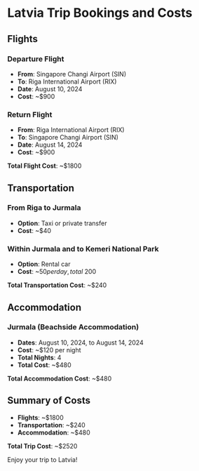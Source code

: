 # Latvia Trip Bookings and Costs

## Flights

### Departure Flight
- **From**: Singapore Changi Airport (SIN)
- **To**: Riga International Airport (RIX)
- **Date**: August 10, 2024
- **Cost**: ~$900

### Return Flight
- **From**: Riga International Airport (RIX)
- **To**: Singapore Changi Airport (SIN)
- **Date**: August 14, 2024
- **Cost**: ~$900

**Total Flight Cost**: ~$1800

## Transportation

### From Riga to Jurmala
- **Option**: Taxi or private transfer
- **Cost**: ~$40

### Within Jurmala and to Kemeri National Park
- **Option**: Rental car
- **Cost**: ~$50 per day, total ~$200

**Total Transportation Cost**: ~$240

## Accommodation

### Jurmala (Beachside Accommodation)
- **Dates**: August 10, 2024, to August 14, 2024
- **Cost**: ~$120 per night
- **Total Nights**: 4
- **Total Cost**: ~$480

**Total Accommodation Cost**: ~$480

## Summary of Costs

- **Flights**: ~$1800
- **Transportation**: ~$240
- **Accommodation**: ~$480

**Total Trip Cost**: ~$2520

Enjoy your trip to Latvia!